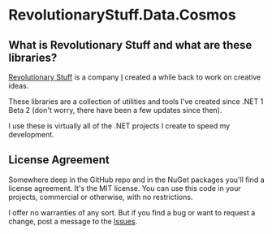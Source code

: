 # RevolutionaryStuff.Data.Cosmos

## What is Revolutionary Stuff and what are these libraries?
[Revolutionary Stuff](https://revolutionarystuff.com/) is a company [I](https://www.jasonthomas.com/) created a while back to work on creative ideas.

These libraries are a collection of utilities and tools I've created since .NET 1 Beta 2 (don't worry, there have been a few updates since then).

I use these is virtually all of the .NET projects I create to speed my development. 

## License Agreement

Somewhere deep in the GitHub repo and in the NuGet packages you'll find a license agreement.  It's the MIT license.  You can use this code in your projects, commercial or otherwise, with no restrictions.

I offer no warranties of any sort.  But if you find a bug or want to request a change, post a message to the [Issues](https://github.com/jbt00000/RevolutionaryStuff/issues).